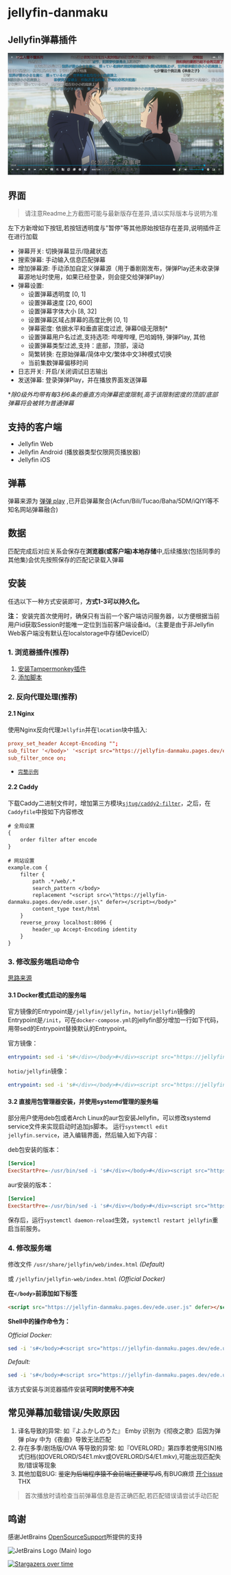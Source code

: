 # jellyfin-danmaku

## Jellyfin弹幕插件

![image](/Simple.png)

## 界面

> 请注意Readme上方截图可能与最新版存在差异,请以实际版本与说明为准

左下方新增如下按钮,若按钮透明度与"暂停"等其他原始按钮存在差异,说明插件正在进行加载

- 弹幕开关: 切换弹幕显示/隐藏状态
- 搜索弹幕: 手动输入信息匹配弹幕
- 增加弹幕源: 手动添加自定义弹幕源（用于番剧刚发布，弹弹Play还未收录弹幕源地址时使用，如果已经登录，则会提交给弹弹Play）
- 弹幕设置:
  - 设置弹幕透明度 [0, 1]
  - 设置弹幕速度 [20, 600]
  - 设置弹幕字体大小 [8, 32]
  - 设置弹幕区域占屏幕的高度比例 [0, 1]
  - 弹幕密度: 依据水平和垂直密度过滤, 弹幕0级无限制*
  - 设置弹幕用户名过滤,支持选项: 哔哩哔哩, 巴哈姆特, 弹弹Play, 其他
  - 设置弹幕类型过滤,支持：底部，顶部，滚动
  - 简繁转换: 在原始弹幕/简体中文/繁体中文3种模式切换
  - 当前集数弹幕偏移时间
- 日志开关: 开启/关闭调试日志输出
- 发送弹幕: 登录弹弹Play，并在播放界面发送弹幕

 **除0级外均带有每3秒6条的垂直方向弹幕密度限制,高于该限制密度的顶部/底部弹幕将会被转为普通弹幕*

## 支持的客户端

- Jellyfin Web
- Jellyfin Android (播放器类型仅限网页播放器)
- Jellyfin iOS

## 弹幕

弹幕来源为 [弹弹 play](https://www.dandanplay.com/) ,已开启弹幕聚合(Acfun/Bili/Tucao/Baha/5DM/iQIYI等不知名网站弹幕融合)

## 数据

匹配完成后对应关系会保存在**浏览器(或客户端)本地存储**中,后续播放(包括同季的其他集)会优先按照保存的匹配记录载入弹幕

## 安装

任选以下一种方式安装即可，**方式1-3可以持久化。**

**注：** 安装完首次使用时，确保只有当前一个客户端访问服务器，以方便根据当前用户id获取Session时能唯一定位到当前客户端设备id。（主要是由于非Jellyfin Web客户端没有默认在localstorage中存储DeviceID）

### 1. 浏览器插件(推荐)

1. [安装Tampermonkey插件](https://www.tampermonkey.net/)
2. [添加脚本](https://jellyfin-danmaku.pages.dev/ede.user.js)

### 2. 反向代理处理(推荐)

#### 2.1 Nginx

使用Nginx反向代理`Jellyfin`并在`location`块中插入:

```conf
proxy_set_header Accept-Encoding "";
sub_filter '</body>' '<script src="https://jellyfin-danmaku.pages.dev/ede.user.js" defer></script></body>';
sub_filter_once on;
```

- [`完整示例`](https://github.com/Izumiko/jellyfin-danmaku/issues/8)

#### 2.2 Caddy

下载Caddy二进制文件时，增加第三方模块[`sjtug/caddy2-filter`](https://github.com/sjtug/caddy2-filter)，之后，在`Caddyfile`中按如下内容修改

```Caddyfile
# 全局设置
{
    order filter after encode
}

# 网站设置
example.com {
    filter {
        path .*/web/.*
        search_pattern </body>
        replacement "<script src=\"https://jellyfin-danmaku.pages.dev/ede.user.js\" defer></script></body>"
        content_type text/html
    }
    reverse_proxy localhost:8096 {
        header_up Accept-Encoding identity
    }
}
```

### 3. 修改服务端启动命令

[思路来源](https://github.com/Izumiko/jellyfin-danmaku/issues/20)

#### 3.1 Docker模式启动的服务端

官方镜像的Entrypoint是`/jellyfin/jellyfin`，`hotio/jellyfin`镜像的Entrypoint是`/init`，可在`docker-compose.yml`的jellyfin部分增加一行如下代码，用带sed的Entrypoint替换默认的Entrypoint。

官方镜像：

```yaml
entrypoint: sed -i 's#</div></body>#</div><script src="https://jellyfin-danmaku.pages.dev/ede.user.js" defer></script></body>#' /jellyfin/jellyfin-web/index.html && /jellyfin/jellyfin
```

`hotio/jellyfin`镜像：

```yaml
entrypoint: sed -i 's#</div></body>#</div><script src="https://jellyfin-danmaku.pages.dev/ede.user.js" defer></script></body>#' /usr/share/jellyfin/web/index.html && /init
```

#### 3.2 直接用包管理器安装，并使用systemd管理的服务端

部分用户使用deb包或者Arch Linux的aur包安装Jellyfin，可以修改systemd service文件来实现启动时追加js脚本。
运行`systemctl edit jellyfin.service`，进入编辑界面，然后输入如下内容：

deb包安装的版本：

```ini
[Service]
ExecStartPre=-/usr/bin/sed -i 's#</div></body>#</div><script src="https://jellyfin-danmaku.pages.dev/ede.user.js" defer></script></body>#' /usr/share/jellyfin/web/index.html
```

aur安装的版本：

```ini
[Service]
ExecStartPre=-/usr/bin/sed -i 's#</div></body>#</div><script src="https://jellyfin-danmaku.pages.dev/ede.user.js" defer></script></body>#' /usr/lib/jellyfin/jellyfin-web/index.html
```

保存后，运行`systemctl daemon-reload`生效，`systemctl restart jellyfin`重启当前服务。

### 4. 修改服务端

修改文件 `/usr/share/jellyfin/web/index.html`
*(Default)*

或 `/jellyfin/jellyfin-web/index.html`
*(Official Docker)*

**在`</body>`前添加如下标签**

```html
<script src="https://jellyfin-danmaku.pages.dev/ede.user.js" defer></script>
```

**Shell中的操作命令为：**

*Official Docker:*

```bash
sed -i 's#</body>#<script src="https://jellyfin-danmaku.pages.dev/ede.user.js" defer></script></body>#' /jellyfin/jellyfin-web/index.html
```

*Default:*

```bash
sed -i 's#</body>#<script src="https://jellyfin-danmaku.pages.dev/ede.user.js" defer></script></body>#' /usr/share/jellyfin/web/index.html
```

该方式安装与浏览器插件安装**可同时使用不冲突**

## 常见弹幕加载错误/失败原因

1. 译名导致的异常: 如『よふかしのうた』 Emby 识别为《彻夜之歌》后因为弹弹 play 中为《夜曲》导致无法匹配
2. 存在多季/剧场版/OVA 等导致的异常: 如『OVERLORD』第四季若使用S[N]格式归档(如OVERLORD/S4E1.mkv或OVERLORD/S4/E1.mkv),可能出现匹配失败/错误等现象
3. 其他加载BUG: ~~鉴定为后端程序猿不会前端还要硬写JS~~,有BUG麻烦 [开个issue](https://github.com/Izumiko/jellyfin-danmaku/issues/new/choose) THX

> 首次播放时请检查当前弹幕信息是否正确匹配,若匹配错误请尝试手动匹配

## 鸣谢

感谢JetBrains [OpenSourceSupport](https://jb.gg/OpenSourceSupport)所提供的支持

![JetBrains Logo (Main) logo](https://resources.jetbrains.com/storage/products/company/brand/logos/jb_beam.svg)

[![Stargazers over time](https://starchart.cc/Izumiko/jellyfin-danmaku.svg)](https://starchart.cc/Izumiko/jellyfin-danmaku)
